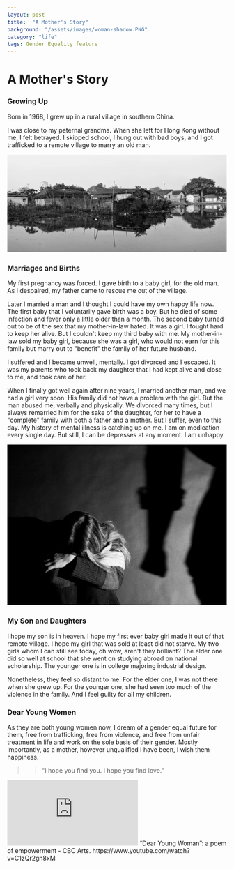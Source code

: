 ```yaml
---
layout: post
title:  "A Mother's Story"
background: "/assets/images/woman-shadow.PNG"
category: "life"
tags: Gender Equality feature
---
```

# A Mother's Story

### Growing Up

Born in 1968, I grew up in a rural village in southern China. 

I was close to my paternal grandma. When she left for Hong Kong without me, I felt betrayed. I skipped school, I hung out with bad boys, and I got trafficked to a remote village to marry an old man.

![002](../assets/images/poor-village.PNG)

### Marriages and Births

My first pregnancy was forced. I gave birth to a baby girl, for the old man. As I despaired, my father came to rescue me out of the village. 

Later I married a man and I thought I could have my own happy life now. The first baby that I voluntarily gave birth was a boy. But he died of some infection and fever only a little older than a month. The second baby turned out to be of the sex that my mother-in-law hated. It was a girl. I fought hard to keep her alive. But I couldn't keep my third baby with me. My mother-in-law sold my baby girl, because she was a girl, who would not earn for this family but marry out to "benefit" the family of her future husband.

I suffered and I became unwell, mentally. I got divorced and I escaped. It was my parents who took back my daughter that I had kept alive and close to me, and took care of her.

When I finally got well again after nine years, I married another man, and we had a girl very soon. His family did not have a problem with the girl. But the man abused me, verbally and physically. We divorced many times, but I always remarried him for the sake of the daughter, for her to have a "complete" family with both a father and a mother. But I suffer, even to this day. My history of mental illness is catching up on me. I am on medication every single day. But still, I can be depresses at any moment. I am unhappy. 

![002](../assets/images/abuse.jpg)

### My Son and Daughters

I hope my son is in heaven. I hope my first ever baby girl made it out of that remote village. I hope my girl that was sold at least did not starve. My two girls whom I can still see today, oh wow, aren't they brilliant? The elder one did so well at school that she went on studying abroad on national scholarship. The younger one is in college majoring industrial design. 

Nonetheless, they feel so distant to me. For the elder one, I was not there when she grew up. For the younger one, she had seen too much of the violence in the family. And I feel guilty for all my children. 

### Dear Young Women

As they are both young women now, I dream of a gender equal future for them, free from trafficking, free from violence, and free from unfair treatment in life and work on the sole basis of their gender. Mostly importantly, as a mother, however unqualified I have been, I wish them happiness.

>> "I hope you find you. I hope you find love."

<iframe frameborder="0" src="https://www.youtube.com/embed/C1zQr2gn8xM" allow FullScreen="true"> </iframe>
“Dear Young Woman”: a poem of empowerment - CBC Arts.  
https://www.youtube.com/watch?v=C1zQr2gn8xM
